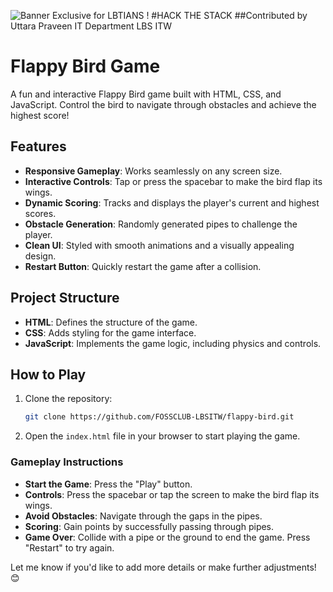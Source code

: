 ![Banner](https://github.com/user-attachments/assets/f656cd04-5306-49f9-9384-655e8d0b626c)
Exclusive for LBTIANS !
#HACK THE STACK
##Contributed by Uttara Praveen IT Department LBS
ITW

# Flappy Bird Game  

A fun and interactive Flappy Bird game built with HTML, CSS, and JavaScript. Control the bird to navigate through obstacles and achieve the highest score!  

## Features  
- **Responsive Gameplay**: Works seamlessly on any screen size.  
- **Interactive Controls**: Tap or press the spacebar to make the bird flap its wings.  
- **Dynamic Scoring**: Tracks and displays the player's current and highest scores.  
- **Obstacle Generation**: Randomly generated pipes to challenge the player.  
- **Clean UI**: Styled with smooth animations and a visually appealing design.  
- **Restart Button**: Quickly restart the game after a collision.  

## Project Structure  
- **HTML**: Defines the structure of the game.  
- **CSS**: Adds styling for the game interface.  
- **JavaScript**: Implements the game logic, including physics and controls.  

## How to Play  
1. Clone the repository:  
   ```bash  
   git clone https://github.com/FOSSCLUB-LBSITW/flappy-bird.git  
   ```    

2. Open the `index.html` file in your browser to start playing the game.  

### Gameplay Instructions  
- **Start the Game**: Press the "Play" button.  
- **Controls**: Press the spacebar or tap the screen to make the bird flap its wings.  
- **Avoid Obstacles**: Navigate through the gaps in the pipes.  
- **Scoring**: Gain points by successfully passing through pipes.  
- **Game Over**: Collide with a pipe or the ground to end the game. Press "Restart" to try again.  
 
Let me know if you'd like to add more details or make further adjustments! 😊
